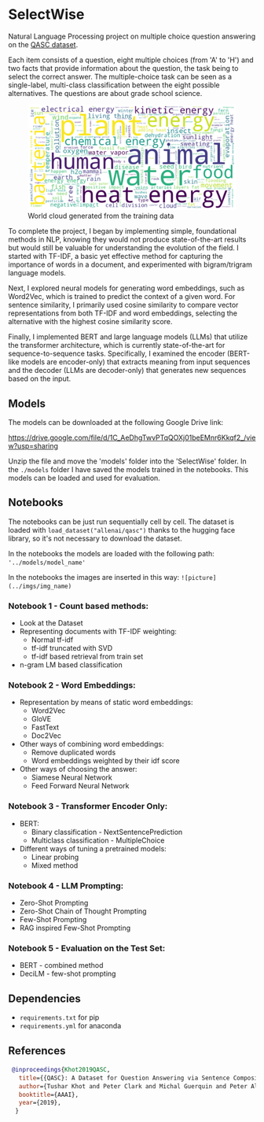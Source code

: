 # SelectWise

Natural Language Processing project on multiple choice question answering on the [QASC dataset](https://huggingface.co/datasets/allenai/qasc).

Each item consists of a question, eight multiple choices (from 'A' to 'H') and two facts that provide information
about the question, the task being to select the correct answer. The multiple-choice task can be seen as a
single-label, multi-class classification between the eight possible alternatives. The questions are about grade school science.

<figure>
  <img src="https://github.com/AlessandroGhiotto/SelectWise/blob/main/imgs/1_wordcloud.png" alt="Word cloud">
  <figcaption>World cloud generated from the training data</figcaption>
</figure>

To complete the project, I began by implementing simple, foundational methods in NLP, knowing they would
not produce state-of-the-art results but would still be valuable for understanding the evolution of the field. I
started with TF-IDF, a basic yet effective method for capturing the importance of words in a document, and
experimented with bigram/trigram language models.

Next, I explored neural models for generating word embeddings, such as Word2Vec, which is trained to
predict the context of a given word. For sentence similarity, I primarily used cosine similarity to compare
vector representations from both TF-IDF and word embeddings, selecting the alternative with the highest
cosine similarity score.

Finally, I implemented BERT and large language models (LLMs) that utilize the transformer architecture,
which is currently state-of-the-art for sequence-to-sequence tasks. Specifically, I examined the encoder
(BERT-like models are encoder-only) that extracts meaning from input sequences and the decoder (LLMs
are decoder-only) that generates new sequences based on the input.

## Models

The models can be downloaded at the following Google Drive link:

https://drive.google.com/file/d/1C_AeDhgTwvPTqQOXj01beEMnr6Kkqf2_/view?usp=sharing

Unzip the file and move the 'models' folder into the 'SelectWise' folder. In the `./models` folder I have saved the models trained in the notebooks. This models can be loaded and used for evaluation.

## Notebooks

The notebooks can be just run sequentially cell by cell. The dataset is loaded with `load_dataset("allenai/qasc")` thanks to the hugging face library, so it's not necessary to download the dataset.

In the notebooks the models are loaded with the following path: `'../models/model_name'`

In the notebooks the images are inserted in this way: `![picture](../imgs/img_name)`

### Notebook 1 - Count based methods:

- Look at the Dataset
- Representing documents with TF-IDF weighting:
  - Normal tf-idf
  - tf-idf truncated with SVD
  - tf-idf based retrieval from train set
- n-gram LM based classification

### Notebook 2 - Word Embeddings:

- Representation by means of static word embeddings:
  - Word2Vec
  - GloVE
  - FastText
  - Doc2Vec
- Other ways of combining word embeddings:
  - Remove duplicated words
  - Word embeddings weighted by their idf score
- Other ways of choosing the answer:
  - Siamese Neural Network
  - Feed Forward Neural Network

### Notebook 3 - Transformer Encoder Only:

- BERT:
  - Binary classification - NextSentencePrediction
  - Multiclass classification - MultipleChoice
- Different ways of tuning a pretrained models:
  - Linear probing
  - Mixed method

### Notebook 4 - LLM Prompting:

- Zero-Shot Prompting
- Zero-Shot Chain of Thought Prompting
- Few-Shot Prompting
- RAG inspired Few-Shot Prompting

### Notebook 5 - Evaluation on the Test Set:

- BERT - combined method
- DeciLM - few-shot prompting

## Dependencies

- `requirements.txt` for pip
- `requirements.yml` for anaconda

## References

```bibtex
 @inproceedings{Khot2019QASC,
   title={{QASC}: A Dataset for Question Answering via Sentence Composition},
   author={Tushar Khot and Peter Clark and Michal Guerquin and Peter Alexander Jansen and Ashish Sabharwal},
   booktitle={AAAI},
   year={2019},
  }
```
